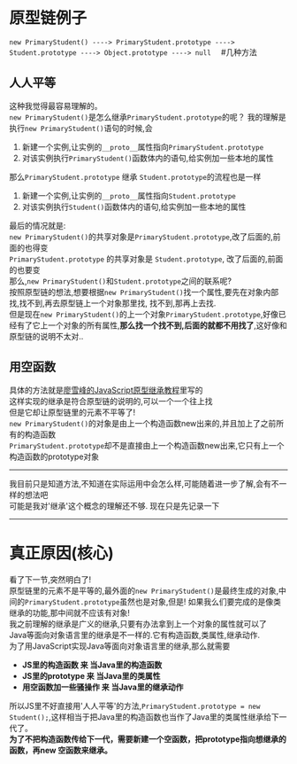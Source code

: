 [mTime]:#(1534521862980)
<!---
1.人人平等 2.用空函数 3.真正原因
--->
# 原型链例子
`new PrimaryStudent() ----> PrimaryStudent.prototype ----> Student.prototype ----> Object.prototype ----> null  `
#几种方法
## 人人平等
这种我觉得最容易理解的。  
`new PrimaryStudent()`是怎么继承`PrimaryStudent.prototype`的呢？
我的理解是执行`new PrimaryStudent()`语句的时候,会

1. 新建一个实例,让实例的`__proto__`属性指向`PrimaryStudent.prototype`
2. 对该实例执行`PrimaryStudent()`函数体内的语句,给实例加一些本地的属性

那么`PrimaryStudent.prototype` 继承 `Student.prototype`的流程也是一样

1. 新建一个实例,让实例的`__proto__`属性指向`Student.prototype`
2. 对该实例执行`Student()`函数体内的语句,给实例加一些本地的属性  

最后的情况就是:  
`new PrimaryStudent()`的共享对象是`PrimaryStudent.prototype`,改了后面的,前面的也得变  
`PrimaryStudent.prototype` 的共享对象是 `Student.prototype`, 改了后面的,前面的也要变  
那么,`new PrimaryStudent()`和`Student.prototype`之间的联系呢?  
按照原型链的想法,想要根据`new PrimaryStudent()`找一个属性,要先在对象内部找,找不到,再去原型链上一个对象那里找, 找不到,那再上去找.  
但是现在`new PrimaryStudent()`的上一个对象`PrimaryStudent.prototype`,好像已经有了它上一个对象的所有属性,**那么找一个找不到,后面的就都不用找了**,这好像和原型链的说明不太对..  
## 用空函数  
具体的方法就是[廖雪峰的JavaScript原型继承教程](https://www.liaoxuefeng.com/wiki/001434446689867b27157e896e74d51a89c25cc8b43bdb3000/0014344997013405abfb7f0e1904a04ba6898a384b1e925000)里写的  
这样实现的继承是符合原型链的说明的,可以一个一个往上找  
但是它却让原型链里的元素不平等了!  
`new PrimaryStudent()`的对象是由上一个构造函数new出来的,并且加上了之前所有的构造函数  
`PrimaryStudent.prototype`却不是直接由上一个构造函数new出来,它只有上一个构造函数的prototype对象  

---
我目前只是知道方法,不知道在实际运用中会怎么样,可能随着进一步了解,会有不一样的想法吧  
可能是我对'继承'这个概念的理解还不够. 现在只是先记录一下  

---  
# 真正原因(核心)
看了下一节,突然明白了!  
原型链里的元素不是平等的,最外面的`new PrimaryStudent()`是最终生成的对象,中间的`PrimaryStudent.prototype`虽然也是对象,但是! 如果我么们要完成的是像类继承的功能,那中间就不应该有对象!  
我之前理解的继承是广义的继承,只要有办法拿到上一个对象的属性就可以了  
Java等面向对象语言里的继承是不一样的.它有构造函数,类属性,继承动作.  
为了用JavaScript实现Java等面向对象语言里的继承,那么就需要  

* **JS里的构造函数 来 当Java里的构造函数**  
* **JS里的prototype 来 当Java里的类属性**  
* **用空函数加一些骚操作 来 当Java里的继承动作**  

所以JS里不好直接用'人人平等'的方法,`PrimaryStudent.prototype = new Student();`,这样相当于把Java里的构造函数也当作了Java里的类属性继承给下一代了。  
**为了不把构造函数传给下一代，需要新建一个空函数，把prototype指向想继承的函数，再new 空函数来继承。**  
